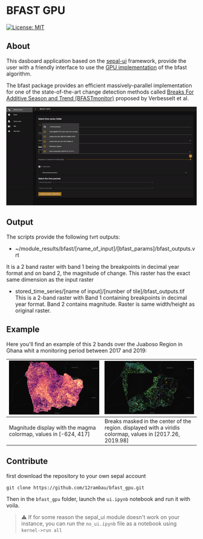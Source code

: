 # BFAST GPU  
[![License: MIT](https://img.shields.io/badge/License-MIT-yellow.svg)](https://opensource.org/licenses/MIT)  
  
## About  
  
This dasboard application based on the [sepal-ui](https://sepal-ui.readthedocs.io/en/latest/) framework, provide the user with a friendly interface to use the [GPU implementation](https://github.com/diku-dk/bfast) of the bfast algorithm.

The bfast package provides an efficient massively-parallel implementation for one of the state-of-the-art change detection methods called [Breaks For Additive Season and Trend (BFASTmonitor)](http://bfast.r-forge.r-project.org) proposed by Verbesselt et al.

![demo](https://raw.githubusercontent.com/12rambau/bfast_gpu/master/utils/full_app.gif)

## Output

The scripts provide the following tvrt outputs:
- ~/module_results/bfast/[name_of_input]/[bfast_params]/bfast_outputs.vrt

It is a 2 band raster with band 1 being the breakpoints in decimal year format and on band 2, the magnitude of change. This raster has the exact same dimension as the input raster

- stored_time_series/[name of input]/[number of tile]/bfast_outputs.tif
  This is a 2-band raster with Band 1 containing breakpoints in decimal year format. Band 2 contains magnitude. Raster is same width/height as original raster.

## Example

Here you'll find an example of this 2 bands over the Juaboso Region in Ghana whit a monitoring period between 2017 and 2019:

| ![breaks](https://raw.githubusercontent.com/12rambau/bfast_gpu/master/utils/magnitude.png) | ![breaks](https://raw.githubusercontent.com/12rambau/bfast_gpu/master/utils/breaks.png)                    |
|--------------------------------------------------------------------------------------------|------------------------------------------------------------------------------------------------------------|
| Magnitude display with the magma colormap, values in [-624, 417]                           | Breaks masked in the center of the region. displayed with a viridis colormap, values in [2017.26, 2019.98] |
    
## Contribute

first download the repository to your own sepal account 

```
git clone https://github.com/12rambau/bfast_gpu.git
```

Then in the `bfast_gpu` folder, launch the `ui.ipynb` notebook and run it with voila.

> :warning: If for some reason the sepal_ui module doesn't work on your instance, you can run the `no_ui.ipynb` file as a notebook using `kernel->run all`
